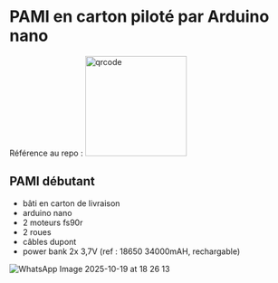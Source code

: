 # PAMI en carton piloté par Arduino nano

Référence au repo : <img width="179" height="177" alt="qrcode" src="https://github.com/user-attachments/assets/ae597dc6-cfe9-471c-8fd2-087e94d0bf61" />


## PAMI débutant

- bâti en carton de livraison
- arduino nano
- 2 moteurs fs90r
- 2 roues
- câbles dupont
- power bank 2x 3,7V (ref : 18650  34000mAH, rechargable)

![WhatsApp Image 2025-10-19 at 18 26 13](https://github.com/user-attachments/assets/f01f801c-5d1d-4f11-aff7-e77599270973)




